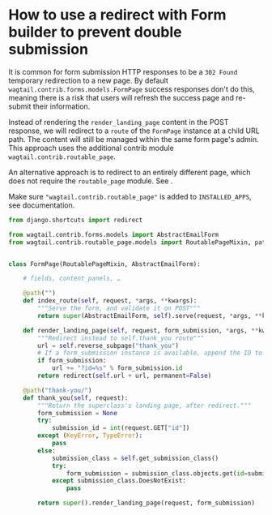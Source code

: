 # How to use a redirect with Form builder to prevent double submission

It is common for form submission HTTP responses to be a `302 Found` temporary redirection to a new page.
By default `wagtail.contrib.forms.models.FormPage` success responses don't do this, meaning there is a risk that users will refresh the success page and re-submit their information.

Instead of rendering the `render_landing_page` content in the POST response, we will redirect to a `route` of the `FormPage` instance at a child URL path.
The content will still be managed within the same form page's admin.
This approach uses the additional contrib module `wagtail.contrib.routable_page`.

An alternative approach is to redirect to an entirely different page, which does not require the `routable_page` module.
See [](form_builder_custom_landing_page_redirect).

Make sure `"wagtail.contrib.routable_page"` is added to `INSTALLED_APPS`, see [](routable_page_mixin) documentation.

```python
from django.shortcuts import redirect

from wagtail.contrib.forms.models import AbstractEmailForm
from wagtail.contrib.routable_page.models import RoutablePageMixin, path


class FormPage(RoutablePageMixin, AbstractEmailForm):

    # fields, content_panels, …

    @path("")
    def index_route(self, request, *args, **kwargs):
        """Serve the form, and validate it on POST"""
        return super(AbstractEmailForm, self).serve(request, *args, **kwargs)

    def render_landing_page(self, request, form_submission, *args, **kwargs):
        """Redirect instead to self.thank_you route"""
        url = self.reverse_subpage("thank_you")
        # If a form_submission instance is available, append the ID to URL.
        if form_submission:
            url += "?id=%s" % form_submission.id
        return redirect(self.url + url, permanent=False)

    @path("thank-you/")
    def thank_you(self, request):
        """Return the superclass's landing page, after redirect."""
        form_submission = None
        try:
            submission_id = int(request.GET["id"])
        except (KeyError, TypeError):
            pass
        else:
            submission_class = self.get_submission_class()
            try:
                form_submission = submission_class.objects.get(id=submission_id)
            except submission_class.DoesNotExist:
                pass

        return super().render_landing_page(request, form_submission)
```
